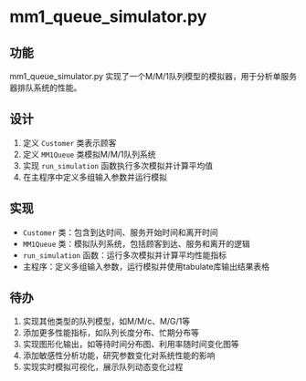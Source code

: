 # mm1_queue_simulator.py

## 功能
mm1_queue_simulator.py 实现了一个M/M/1队列模型的模拟器，用于分析单服务器排队系统的性能。

## 设计
1. 定义 `Customer` 类表示顾客
2. 定义 `MM1Queue` 类模拟M/M/1队列系统
3. 实现 `run_simulation` 函数执行多次模拟并计算平均值
4. 在主程序中定义多组输入参数并运行模拟

## 实现
- `Customer` 类：包含到达时间、服务开始时间和离开时间
- `MM1Queue` 类：模拟队列系统，包括顾客到达、服务和离开的逻辑
- `run_simulation` 函数：运行多次模拟并计算平均性能指标
- 主程序：定义多组输入参数，运行模拟并使用tabulate库输出结果表格

## 待办
1. 实现其他类型的队列模型，如M/M/c、M/G/1等
2. 添加更多性能指标，如队列长度分布、忙期分布等
3. 实现图形化输出，如等待时间分布图、利用率随时间变化图等
4. 添加敏感性分析功能，研究参数变化对系统性能的影响
5. 实现实时模拟可视化，展示队列动态变化过程
